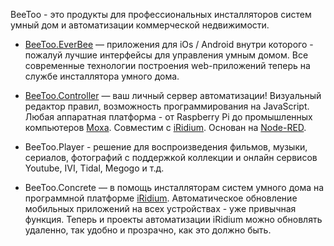 BeeToo - это продукты для профессиональных инсталляторов систем умный дом и автоматизации коммерческой недвижимости.

* [BeeToo.EverBee](http://everbee.beetoo.ru/) — приложения для iOs / Android внутри которого - пожалуй лучшие интерфейсы для управления умным домом. Все современные технологии построения web-приложений теперь на службе инсталлятора умного дома.

* [BeeToo.Controller](http://controller.beetoo.ru/) — ваш личный сервер автоматизации! Визуальный редактор правил, возможность программирования на JavaScript. Любая аппаратная платформа - от Raspberry Pi до промышленных компьютеров [Moxa](http://www.moxa.com/). Совместим с [iRidium](http://beetoo.ru/ru/for_installator/iridiummobile.net). Основан на [Node-RED](http://nodered.org/).

* BeeToo.Player - решение для воспроизведения фильмов, музыки, сериалов, фотографий с поддержкой коллекции и онлайн сервисов Youtube, IVI, Tidal, Megogo и т.д.

* BeeToo.Concrete — в помощь инсталляторам систем умного дома на программной платформе [iRidium](http://www.iridiummobile.ru/). Автоматическое обновление мобильных приложений на всех устройствах - уже привычная функция. Теперь и проекты автоматизации iRidium можно обновлять удаленно, так удобно и прозрачно, как это должно быть. 



